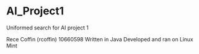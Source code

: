 # AI_Project1
Uniformed search for AI project 1

Rece Coffin (rcoffin) 10660598
Written in Java
Developed and ran on Linux Mint

